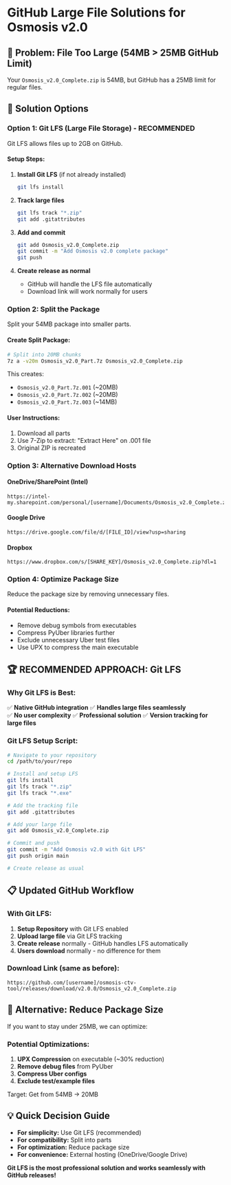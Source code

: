 # GitHub Large File Solutions for Osmosis v2.0

## 🚨 Problem: File Too Large (54MB > 25MB GitHub Limit)

Your `Osmosis_v2.0_Complete.zip` is 54MB, but GitHub has a 25MB limit for regular files.

## 🎯 Solution Options

### Option 1: Git LFS (Large File Storage) - RECOMMENDED
Git LFS allows files up to 2GB on GitHub.

#### Setup Steps:
1. **Install Git LFS** (if not already installed)
   ```bash
   git lfs install
   ```

2. **Track large files**
   ```bash
   git lfs track "*.zip"
   git add .gitattributes
   ```

3. **Add and commit**
   ```bash
   git add Osmosis_v2.0_Complete.zip
   git commit -m "Add Osmosis v2.0 complete package"
   git push
   ```

4. **Create release as normal**
   - GitHub will handle the LFS file automatically
   - Download link will work normally for users

### Option 2: Split the Package
Split your 54MB package into smaller parts.

#### Create Split Package:
```bash
# Split into 20MB chunks
7z a -v20m Osmosis_v2.0_Part.7z Osmosis_v2.0_Complete.zip
```

This creates:
- `Osmosis_v2.0_Part.7z.001` (~20MB)
- `Osmosis_v2.0_Part.7z.002` (~20MB)  
- `Osmosis_v2.0_Part.7z.003` (~14MB)

#### User Instructions:
1. Download all parts
2. Use 7-Zip to extract: "Extract Here" on .001 file
3. Original ZIP is recreated

### Option 3: Alternative Download Hosts

#### OneDrive/SharePoint (Intel)
```
https://intel-my.sharepoint.com/personal/[username]/Documents/Osmosis_v2.0_Complete.zip
```

#### Google Drive
```
https://drive.google.com/file/d/[FILE_ID]/view?usp=sharing
```

#### Dropbox
```
https://www.dropbox.com/s/[SHARE_KEY]/Osmosis_v2.0_Complete.zip?dl=1
```

### Option 4: Optimize Package Size
Reduce the package size by removing unnecessary files.

#### Potential Reductions:
- Remove debug symbols from executables
- Compress PyUber libraries further  
- Exclude unnecessary Uber test files
- Use UPX to compress the main executable

## 🏆 RECOMMENDED APPROACH: Git LFS

### Why Git LFS is Best:
✅ **Native GitHub integration**
✅ **Handles large files seamlessly**  
✅ **No user complexity**
✅ **Professional solution**
✅ **Version tracking for large files**

### Git LFS Setup Script:
```bash
# Navigate to your repository
cd /path/to/your/repo

# Install and setup LFS
git lfs install
git lfs track "*.zip"
git lfs track "*.exe"

# Add the tracking file
git add .gitattributes

# Add your large file
git add Osmosis_v2.0_Complete.zip

# Commit and push
git commit -m "Add Osmosis v2.0 with Git LFS"
git push origin main

# Create release as usual
```

## 📋 Updated GitHub Workflow

### With Git LFS:
1. **Setup Repository** with Git LFS enabled
2. **Upload large file** via Git LFS tracking
3. **Create release** normally - GitHub handles LFS automatically
4. **Users download** normally - no difference for them

### Download Link (same as before):
```
https://github.com/[username]/osmosis-ctv-tool/releases/download/v2.0.0/Osmosis_v2.0_Complete.zip
```

## 🔧 Alternative: Reduce Package Size

If you want to stay under 25MB, we can optimize:

### Potential Optimizations:
1. **UPX Compression** on executable (~30% reduction)
2. **Remove debug files** from PyUber
3. **Compress Uber configs** 
4. **Exclude test/example files**

Target: Get from 54MB → 20MB

## 💡 Quick Decision Guide

- **For simplicity:** Use Git LFS (recommended)
- **For compatibility:** Split into parts
- **For optimization:** Reduce package size
- **For convenience:** External hosting (OneDrive/Google Drive)

**Git LFS is the most professional solution and works seamlessly with GitHub releases!**
